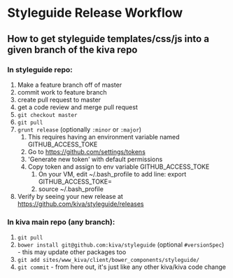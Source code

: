 # Styleguide Release Workflow

## How to get styleguide templates/css/js into a given branch of the kiva repo

### In styleguide repo:

1. Make a feature branch off of master 
2. commit work to feature branch
3. create pull request to master
4. get a code review and merge pull request
5. `git checkout master`
6. `git pull`
7. `grunt release` (optionally `:minor` or `:major`)
    1. This requires having an environment variable named GITHUB_ACCESS_TOKE
    2. Go to https://github.com/settings/tokens
    3. 'Generate new token' with default permissions
    4. Copy token and assign to env variable GITHUB_ACCESS_TOKE
        1. On your VM, edit ~/.bash_profile to add line: export GITHUB_ACCESS_TOKE=<token>
        2. source ~/.bash_profile
8. Verify by seeing your new release at https://github.com/kiva/styleguide/releases

### In kiva main repo (any branch):

1. `git pull`
2. `bower install git@github.com:kiva/styleguide` (optional `#versionSpec`) - this may update other packages too
3. `git add sites/www_kiva/client/bower_components/styleguide/`
4. `git commit` -  from here out, it's just like any other kiva/kiva code change